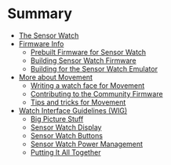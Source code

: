 # Summary

- [The Sensor Watch](README.md)
- [Firmware Info](firmware/README.md)
  - [Prebuilt Firmware for Sensor Watch](firmware/prebuilt.md)
  - [Building Sensor Watch Firmware]()
  - [Building for the Sensor Watch Emulator]()
- [More about Movement](movement/README.md)
  - [Writing a watch face for Movement]()
  - [Contributing to the Community Firmware]()
  - [Tips and tricks for Movement]()
- [Watch Interface Guidelines (WIG)](wig/README.md)
  - [Big Picture Stuff](wig/bigpicture.md)
  - [Sensor Watch Display](wig/display.md)
  - [Sensor Watch Buttons]()
  - [Sensor Watch Power Management]()
  - [Putting It All Together]()

